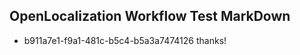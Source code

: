 ## OpenLocalization Workflow Test MarkDown
* b911a7e1-f9a1-481c-b5c4-b5a3a7474126 
thanks!<!--HONumber=Mar16_HO3-->
